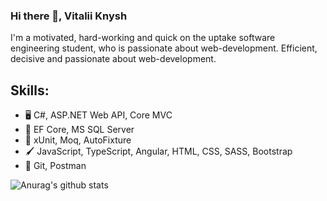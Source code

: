 ### Hi there 👋, Vitalii Knysh
I'm a motivated, hard-working and quick on the uptake software engineering student, who is passionate about web-development. Efficient, decisive and passionate about web-development.

## Skills: 
* :desktop_computer: C#, ASP.NET Web API, Core MVC
* :notebook: EF Core, MS SQL Server
* :book: xUnit, Moq, AutoFixture
* :paintbrush: JavaScript, TypeScript, Angular, HTML, CSS, SASS, Bootstrap
* :large_orange_diamond: Git, Postman

![Anurag's github stats](https://github-readme-stats.vercel.app/api?username=Strafe153)

